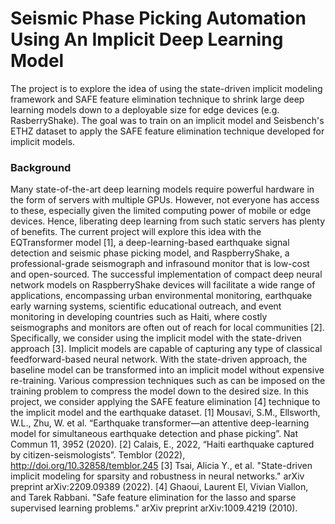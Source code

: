 # Seismic Phase Picking Automation Using An Implicit Deep Learning Model

The project is to explore the idea of using the state-driven implicit modeling framework and SAFE feature elimination technique to shrink large deep learning models down to a deployable size for edge devices (e.g. RasberryShake). The goal was to train on an implicit model and Seisbench's ETHZ dataset to apply the SAFE feature elimination technique developed for implicit models. 

### Background 
Many state-of-the-art deep learning models require powerful hardware in the form of servers with multiple GPUs. However, not everyone has access to these, especially given the limited computing power of mobile or edge devices. Hence, liberating deep learning from such static servers has plenty of benefits. The current project will explore this idea with the EQTransformer model [1], a deep-learning-based earthquake signal detection and seismic phase picking model, and RaspberryShake, a professional-grade seismograph and infrasound monitor that is low-cost and open-sourced. The successful implementation of compact deep neural network models on RaspberryShake devices will facilitate a wide range of applications, encompassing urban environmental monitoring, earthquake early warning systems, scientific educational outreach, and event monitoring in developing countries such as Haiti, where costly seismographs and monitors are often out of reach for local communities [2].
Specifically, we consider using the implicit model with the state-driven approach [3]. Implicit models are capable of capturing any type of classical feedforward-based neural network. With the state-driven approach, the baseline model can be transformed into an implicit model without expensive re-training. Various compression techniques such as can be imposed on the training problem to compress the model down to the desired size. In this project, we consider applying the SAFE feature elimination [4] technique to the implicit model and the earthquake dataset. 
[1] Mousavi, S.M., Ellsworth, W.L., Zhu, W. et al. “Earthquake transformer—an attentive deep-learning model for simultaneous earthquake detection and phase picking”. Nat Commun 11, 3952 (2020).
[2] Calais, E., 2022, “Haiti earthquake captured by citizen-seismologists”. Temblor (2022), http://doi.org/10.32858/temblor.245
[3] Tsai, Alicia Y., et al. "State-driven implicit modeling for sparsity and robustness in neural networks." arXiv preprint arXiv:2209.09389 (2022).
[4] Ghaoui, Laurent El, Vivian Viallon, and Tarek Rabbani. "Safe feature elimination for the lasso and sparse supervised learning problems." arXiv preprint arXiv:1009.4219 (2010).

